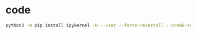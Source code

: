 # code

```bash
python3 -m pip install ipykernel -U --user --force-reinstall --break-system-packages
```
